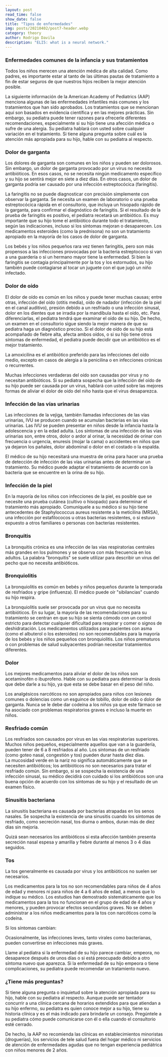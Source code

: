 ```yaml
---
layout: post
read_time: false
show_date: false
title: "Tipos de enfermedades"
img: posts/20210402/post7-header.webp
category: theory
author: Rodrigo Davila
description: "ELI5: what is a neural network."
---
```

### Enfermedades comunes de la infancia y sus tratamientos

Todos los niños merecen una atención médica de alta calidad. Como padres, es importante estar al tanto de las últimas pautas de tratamiento a fin de estar seguros de que nuestros hijos reciben la mejor atención posible.

La siguiente información de la American Academy of Pediatrics (AAP) menciona algunas de las enfermedades infantiles más comunes y los tratamientos que han sido aprobados. Los tratamientos que se mencionan aquí son basados en evidencia científica y en las mejores prácticas. Sin embargo, su pediatra puede tener razones para ofrecerle diferentes recomendaciones, especialmente si su hijo tiene una afección médica o sufre de una alergia. Su pediatra hablará con usted sobre cualquier variación en el tratamiento. Si tiene alguna pregunta sobre cuál es la atención más apropiada para su hijo, hable con su pediatra al respecto.

### Dolor de garganta

Los dolores de garganta son comunes en los niños y pueden ser dolorosos. Sin embargo, un dolor de garganta provocado por un virus no necesita antibióticos. En esos casos, no se necesita ningún medicamento específico y su hijo se sentirá mejor en siete a diez días. En otros casos, un dolor de garganta podría ser causado por una infección estreptocócica (faringitis).

La faringitis no se puede diagnosticar con precisión simplemente con observar la garganta. Se necesita un examen de laboratorio o una prueba estreptocócica rápida en el consultorio, que incluya un hisopado rápido de la garganta, para confirmar el diagnóstico de faringitis. Si el resultado de la prueba de faringitis es positivo, el pediatra recetará un antibiótico. Es muy importante que su hijo tome el antibiótico durante todo el tratamiento, según las indicaciones, incluso si los síntomas mejoran o desaparecen. Los medicamentos esteroides (como la prednisona) no son un tratamiento apropiado en la mayoría de los casos de dolor de garganta.

Los bebés y los niños pequeños rara vez tienen faringitis, pero son más propensos a las infecciones provocadas por la bacteria estreptococo si van a una guardería o si un hermano mayor tiene la enfermedad. Si bien la faringitis se contagia principalmente por la tos y los estornudos, su hijo también puede contagiarse al tocar un juguete con el que jugó un niño infectado.


### Dolor de oído

El dolor de oído es común en los niños y puede tener muchas causas; entre otras, infección del oído (otitis media), oído de nadador (infección de la piel en el canal auditivo), presión debido a un resfriado o una infección sinusal, dolor en los dientes que se irradia por la mandíbula hasta el oído, etc. Para diferenciarlas, el pediatra tendrá que examinar el oído de su hijo. De hecho, un examen en el consultorio sigue siendo la mejor manera de que su pediatra haga un diagnóstico preciso. Si el dolor de oído de su hijo está acompañado de fiebre alta, afecta ambos oídos, o si su hijo tiene otros síntomas de enfermedad, el pediatra puede decidir que un antibiótico es el mejor tratamiento.

La amoxicilina es el antibiótico preferido para las infecciones del oído medio, excepto en casos de alergia a la penicilina o en infecciones crónicas o recurrentes.

Muchas infecciones verdaderas del oído son causadas por virus y no necesitan antibióticos. Si su pediatra sospecha que la infección del oído de su hijo puede ser causada por un virus, hablará con usted sobre las mejores formas de aliviar el dolor de oído del niño hasta que el virus desaparezca.


### Infección de las vías urinarias

Las infecciones de la vejiga, también llamadas infecciones de las vías urinarias, IVU se producen cuando se acumulan bacterias en las vías urinarias. Las IVU se pueden presentar en niños desde la infancia hasta la adolescencia y en la edad adulta. Los síntomas de una infección de las vías urinarias son, entre otros, dolor o ardor al orinar, la necesidad de orinar con frecuencia o urgencia, enuresis (mojar la cama) o accidentes en niños que ya dejaron los pañales, dolor abdominal o dolor en el costado o la espalda.

El médico de su hijo necesitará una muestra de orina para hacer una prueba de detección de infección de las vías urinarias antes de determinar un tratamiento. Su médico puede adaptar el tratamiento de acuerdo con la bacteria que se encuentre en la orina de su hijo.


### Infección de la piel

En la mayoría de los niños con infecciones de la piel, es posible que se necesite una prueba cutánea (cultivo o hisopado) para determinar el tratamiento más apropiado. Comuníquele a su médico si su hijo tiene antecedentes de Staphylococcus aureus resistente a la meticilina (MRSA), una infección por estafilococos u otras bacterias resistentes, o si estuvo expuesto a otros familiares o personas con bacterias resistentes.


### Bronquitis

La bronquitis crónica es una infección de las vías respiratorias centrales más grandes en los pulmones y se observa con más frecuencia en los adultos. La palabra "bronquitis" se suele utilizar para describir un virus del pecho que no necesita antibióticos.


### Bronquiolitis

La bronquiolitis es común en bebés y niños pequeños durante la temporada de resfriados y gripe (influenza). El médico puede oír "sibilancias" cuando su hijo respira.

La bronquiolitis suele ser provocada por un virus que no necesita antibióticos. En su lugar, la mayoría de las recomendaciones para su tratamiento se centran en que su hijo se sienta cómodo con un control estricto para detectar cualquier dificultad para respirar y comer o signos de deshidratación. Los medicamentos utilizados para pacientes con asma (como el albuterol o los esteroides) no son recomendables para la mayoría de los bebés y los niños pequeños con bronquiolitis. Los niños prematuros o con problemas de salud subyacentes podrían necesitar tratamientos diferentes.


### Dolor

Los mejores medicamentos para aliviar el dolor de los niños son acetaminofén o ibuprofeno. Hable con su pediatra para determinar la dosis que debe darle a su hijo, ya que esta se debe basar en el peso del niño.

Los analgésicos narcóticos no son apropiados para niños con lesiones comunes o dolencias como un esguince de tobillo, dolor de oído o dolor de garganta. Nunca se le debe dar codeína a los niños ya que este fármaco se ha asociado con problemas respiratorios graves e incluso la muerte en niños.


### Resfriado común

Los resfriados son causados por virus en las vías respiratorias superiores. Muchos niños pequeños, especialmente aquellos que van a la guardería, pueden tener de 6 a 8 resfriados al año. Los síntomas de un resfriado (como goteo nasal, congestión y tos) pueden durar hasta diez días.  
La mucosidad verde en la nariz no significa automáticamente que se necesiten antibióticos; los antibióticos no son necesarios para tratar el resfriado común. Sin embargo, si se sospecha la existencia de una infección sinusal, su médico decidirá con cuidado si los antibióticos son una buena opción de acuerdo con los síntomas de su hijo y el resultado de un examen físico.


### Sinusitis bacteriana

La sinusitis bacteriana es causada por bacterias atrapadas en los senos nasales. Se sospecha la existencia de una sinusitis cuando los síntomas de resfriado, como secreción nasal, tos diurna o ambos, duran más de diez días sin mejoría.

Quizá sean necesarios los antibióticos si esta afección también presenta secreción nasal espesa y amarilla y fiebre durante al menos 3 o 4 días seguidos. 


### Tos

La tos generalmente es causada por virus y los antibióticos no suelen ser necesarios.

Los medicamentos para la tos no son recomendables para niños de 4 años de edad y menores ni para niños de 4 a 6 años de edad, a menos que lo indique su médico. Los estudios han demostrado sistemáticamente que los medicamentos para la tos no funcionan en el grupo de edad de 4 años y menores, y pueden provocar efectos secundarios graves. No se deben administrar a los niños medicamentos para la tos con narcóticos como la codeína.


Si los síntomas cambian:

Ocasionalmente, las infecciones leves, tanto virales como bacterianas, pueden convertirse en infecciones más graves.

Llame al pediatra si la enfermedad de su hijo parece cambiar, empeora, no desaparece después de unos días o si está preocupado debido a otro síntoma nuevo que aparezca. Si la enfermedad de su hijo empeora o tiene complicaciones, su pediatra puede recomendar un tratamiento nuevo.

### ¿Tiene más preguntas?

Si tiene alguna pregunta o inquietud sobre la atención apropiada para su hijo, hable con su pediatra al respecto. Aunque puede ser tentador concurrir a una clínica cercana de horarios extendidos para que atiendan a su hijo enfermo, su pediatra es quien conoce mejor a su hijo, tiene su historia clínica y es el más indicado para brindarle un consejo. Pregúntele a su pediatra cómo puede comunicarse con él o ella cuando el consultorio esté cerrado.  

De hecho, la AAP no recomienda las clínicas en establecimientos minoristas (droguerías), los servicios de tele salud fuera del hogar médico ni servicios de atención de enfermedades agudas que no tengan experiencia pediátrica con niños menores de 2 años. 
